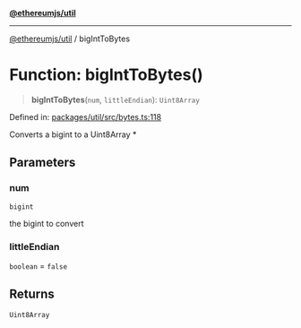 [**@ethereumjs/util**](../README.md)

***

[@ethereumjs/util](../README.md) / bigIntToBytes

# Function: bigIntToBytes()

> **bigIntToBytes**(`num`, `littleEndian`): `Uint8Array`

Defined in: [packages/util/src/bytes.ts:118](https://github.com/ethereumjs/ethereumjs-monorepo/blob/master/packages/util/src/bytes.ts#L118)

Converts a bigint to a Uint8Array
 *

## Parameters

### num

`bigint`

the bigint to convert

### littleEndian

`boolean` = `false`

## Returns

`Uint8Array`

